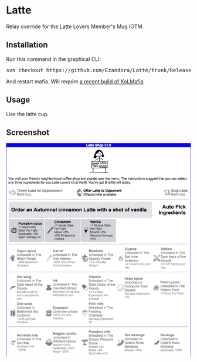 Latte
=====
Relay override for the Latte Lovers Member's Mug IOTM.

Installation
----------------
Run this command in the graphical CLI:
<pre>
svn checkout https://github.com/Ezandora/Latte/trunk/Release/
</pre>
And restart mafia.
Will require [a recent build of KoLMafia](http://builds.kolmafia.us/job/Kolmafia/lastSuccessfulBuild/).


Usage
----------------
Use the latte cup.

Screenshot
----------------
[![Latte](https://github.com/Ezandora/Latte/blob/master/Images/latte.png)](https://github.com/Ezandora/Latte/blob/master/Images/latte.png)
